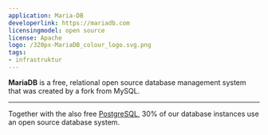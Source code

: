 ```yaml
---
application: Maria-DB
developerlink: https://mariadb.com
licensingmodel: open source
license: Apache
logo: /320px-MariaDB_colour_logo.svg.png
tags:
- infrastruktur
---
```

__MariaDB__ is a free, relational open source database management system that was created by a fork from MySQL.

---

Together with the also free [PostgreSQL](postgresql), 30% of our database instances use an open source database system.


